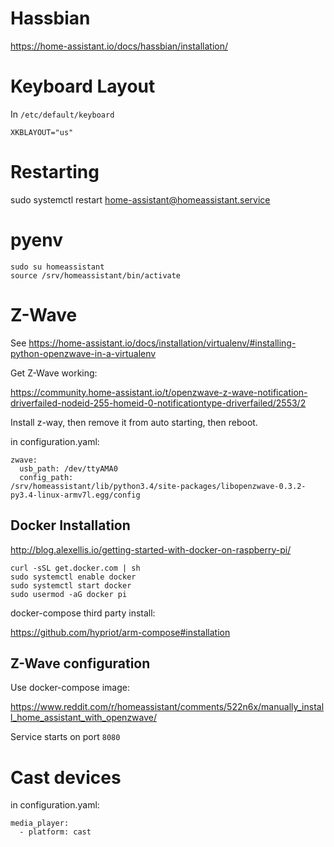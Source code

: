 # Hassbian

https://home-assistant.io/docs/hassbian/installation/


# Keyboard Layout

In `/etc/default/keyboard`

```
XKBLAYOUT="us"
```

# Restarting

sudo systemctl restart home-assistant@homeassistant.service

# pyenv

```
sudo su homeassistant
source /srv/homeassistant/bin/activate
```

# Z-Wave

See
https://home-assistant.io/docs/installation/virtualenv/#installing-python-openzwave-in-a-virtualenv

Get Z-Wave working:

https://community.home-assistant.io/t/openzwave-z-wave-notification-driverfailed-nodeid-255-homeid-0-notificationtype-driverfailed/2553/2

Install z-way, then remove it from auto starting, then reboot.

in configuration.yaml:

```
zwave:
  usb_path: /dev/ttyAMA0
  config_path:
/srv/homeassistant/lib/python3.4/site-packages/libopenzwave-0.3.2-py3.4-linux-armv7l.egg/config
```

## Docker Installation 

http://blog.alexellis.io/getting-started-with-docker-on-raspberry-pi/

```
curl -sSL get.docker.com | sh
sudo systemctl enable docker
sudo systemctl start docker
sudo usermod -aG docker pi
```

docker-compose third party install:

https://github.com/hypriot/arm-compose#installation


## Z-Wave configuration

Use docker-compose image:

https://www.reddit.com/r/homeassistant/comments/522n6x/manually_install_home_assistant_with_openzwave/

Service starts on port ```8080```

# Cast devices

in configuration.yaml:

```
media_player:
  - platform: cast
```


